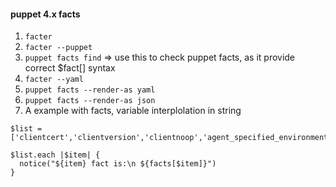#### puppet 4.x facts

1. `facter`
2. `facter --puppet`
3. `puppet facts find` => use this to check puppet facts, as it provide correct $fact[] syntax
4. `facter --yaml`
5. `puppet facts --render-as yaml`
6. `puppet facts --render-as json`
7. A example with facts, variable interplolation in string
```puppet
$list = ['clientcert','clientversion','clientnoop','agent_specified_environment']

$list.each |$item| {
  notice("${item} fact is:\n ${facts[$item]}")
}
```

